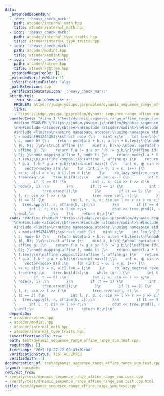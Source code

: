 ```yaml
---
data:
  _extendedDependsOn:
  - icon: ':heavy_check_mark:'
    path: atcoder/internal_math.hpp
    title: atcoder/internal_math.hpp
  - icon: ':heavy_check_mark:'
    path: atcoder/internal_type_traits.hpp
    title: atcoder/internal_type_traits.hpp
  - icon: ':heavy_check_mark:'
    path: atcoder/modint.hpp
    title: atcoder/modint.hpp
  - icon: ':heavy_check_mark:'
    path: atcoder/rbtree.hpp
    title: atcoder/rbtree.hpp
  _extendedRequiredBy: []
  _extendedVerifiedWith: []
  _isVerificationFailed: false
  _pathExtension: cpp
  _verificationStatusIcon: ':heavy_check_mark:'
  attributes:
    '*NOT_SPECIAL_COMMENTS*': ''
    PROBLEM: https://judge.yosupo.jp/problem/dynamic_sequence_range_affine_range_sum
    links:
    - https://judge.yosupo.jp/problem/dynamic_sequence_range_affine_range_sum
  bundledCode: "#line 1 \"test/dynamic_sequence_range_affine_range_sum.test.cpp\"\n\
    #define PROBLEM \"https://judge.yosupo.jp/problem/dynamic_sequence_range_affine_range_sum\"\
    \n\n#include <atcoder/rbtree>\n#include <atcoder/modint>\n#include <iostream>\n\
    #include <limits>\n\nusing namespace atcoder;\nusing namespace std;\n\nusing mint\
    \ = modint998244353;\nstruct node {\n    mint x;\n    int len;\n};\nnode op(node\
    \ a, node b) {\n    return node{a.x + b.x, a.len + b.len};\n}\nnode e() { return\
    \ {0, 0}; }\n\nstruct affine {\n    mint a, b;\n};\nbool operator!=(affine f,\
    \ affine g) {\n    return f.a != g.a or f.b != g.b;\n}\naffine id() { return affine{1,\
    \ 0}; }\nnode mapping(affine f, node t) {\n    return node{f.a * t.x + f.b * t.len,\
    \ t.len};\n}\naffine composition(affine f, affine g) {\n    return affine{f.a\
    \ * g.a, f.b * g.a + g.b};\n}\n\nint main() {\n    int n, q; cin >> n >> q;\n\
    \    vector<node> a(n);\n    for (int i = 0; i < n; i++) {\n        int x; cin\
    \ >> x; a[i].x = x, a[i].len = 1;\n    }\n    rb_lazy_segtree_reversible<node,op,e,affine,mapping,composition,id>\
    \ tree(n+q);\n    tree.build(a);\n    while (q--) {\n        int t; cin >> t;\n\
    \        if (t == 0) {\n            int i, x; cin >> i >> x;\n            tree.insert(i,\
    \ node{x, 1});\n        }\n        if (t == 1) {\n            int i; cin >> i;\n\
    \            tree.erase(i);\n        }\n        if (t == 2) {\n            int\
    \ l, r; cin >> l >> r;\n            tree.reverse(l, r);\n        }\n        if\
    \ (t == 3) {\n            int l, r, b, c; cin >> l >> r >> b >> c;\n         \
    \   tree.apply(l, r, affine{b, c});\n        }\n        if (t == 4) {\n      \
    \      int l, r; cin >> l >> r;\n            cout << tree.prod(l, r).x.val() <<\
    \ endl;\n        }\n    }\n    return 0;\n}\n"
  code: "#define PROBLEM \"https://judge.yosupo.jp/problem/dynamic_sequence_range_affine_range_sum\"\
    \n\n#include <atcoder/rbtree>\n#include <atcoder/modint>\n#include <iostream>\n\
    #include <limits>\n\nusing namespace atcoder;\nusing namespace std;\n\nusing mint\
    \ = modint998244353;\nstruct node {\n    mint x;\n    int len;\n};\nnode op(node\
    \ a, node b) {\n    return node{a.x + b.x, a.len + b.len};\n}\nnode e() { return\
    \ {0, 0}; }\n\nstruct affine {\n    mint a, b;\n};\nbool operator!=(affine f,\
    \ affine g) {\n    return f.a != g.a or f.b != g.b;\n}\naffine id() { return affine{1,\
    \ 0}; }\nnode mapping(affine f, node t) {\n    return node{f.a * t.x + f.b * t.len,\
    \ t.len};\n}\naffine composition(affine f, affine g) {\n    return affine{f.a\
    \ * g.a, f.b * g.a + g.b};\n}\n\nint main() {\n    int n, q; cin >> n >> q;\n\
    \    vector<node> a(n);\n    for (int i = 0; i < n; i++) {\n        int x; cin\
    \ >> x; a[i].x = x, a[i].len = 1;\n    }\n    rb_lazy_segtree_reversible<node,op,e,affine,mapping,composition,id>\
    \ tree(n+q);\n    tree.build(a);\n    while (q--) {\n        int t; cin >> t;\n\
    \        if (t == 0) {\n            int i, x; cin >> i >> x;\n            tree.insert(i,\
    \ node{x, 1});\n        }\n        if (t == 1) {\n            int i; cin >> i;\n\
    \            tree.erase(i);\n        }\n        if (t == 2) {\n            int\
    \ l, r; cin >> l >> r;\n            tree.reverse(l, r);\n        }\n        if\
    \ (t == 3) {\n            int l, r, b, c; cin >> l >> r >> b >> c;\n         \
    \   tree.apply(l, r, affine{b, c});\n        }\n        if (t == 4) {\n      \
    \      int l, r; cin >> l >> r;\n            cout << tree.prod(l, r).x.val() <<\
    \ endl;\n        }\n    }\n    return 0;\n}\n"
  dependsOn:
  - atcoder/rbtree.hpp
  - atcoder/modint.hpp
  - atcoder/internal_math.hpp
  - atcoder/internal_type_traits.hpp
  isVerificationFile: true
  path: test/dynamic_sequence_range_affine_range_sum.test.cpp
  requiredBy: []
  timestamp: '2021-10-27 22:09:43+09:00'
  verificationStatus: TEST_ACCEPTED
  verifiedWith: []
documentation_of: test/dynamic_sequence_range_affine_range_sum.test.cpp
layout: document
redirect_from:
- /verify/test/dynamic_sequence_range_affine_range_sum.test.cpp
- /verify/test/dynamic_sequence_range_affine_range_sum.test.cpp.html
title: test/dynamic_sequence_range_affine_range_sum.test.cpp
---
```

